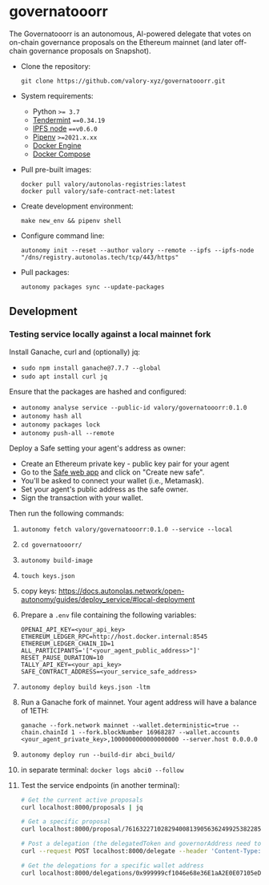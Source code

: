 # governatooorr

The Governatooorr is an autonomous, AI-powered delegate that votes on on-chain governance proposals on the Ethereum mainnet (and later off-chain governance proposals on Snapshot).

- Clone the repository:

      git clone https://github.com/valory-xyz/governatooorr.git

- System requirements:

    - Python `>= 3.7`
    - [Tendermint](https://docs.tendermint.com/v0.34/introduction/install.html) `==0.34.19`
    - [IPFS node](https://docs.ipfs.io/install/command-line/#official-distributions) `==v0.6.0`
    - [Pipenv](https://pipenv.pypa.io/en/latest/installation/) `>=2021.x.xx`
    - [Docker Engine](https://docs.docker.com/engine/install/)
    - [Docker Compose](https://docs.docker.com/compose/install/)

- Pull pre-built images:

      docker pull valory/autonolas-registries:latest
      docker pull valory/safe-contract-net:latest

- Create development environment:

      make new_env && pipenv shell

- Configure command line:

      autonomy init --reset --author valory --remote --ipfs --ipfs-node "/dns/registry.autonolas.tech/tcp/443/https"

- Pull packages:

      autonomy packages sync --update-packages

## Development

### Testing service locally against a local mainnet fork

Install Ganache, curl and (optionally) jq:
- `sudo npm install ganache@7.7.7 --global`
- `sudo apt install curl jq`

Ensure that the packages are hashed and configured:
- `autonomy analyse service --public-id valory/governatooorr:0.1.0`
- `autonomy hash all`
- `autonomy packages lock`
- `autonomy push-all --remote`

Deploy a Safe setting your agent's address as owner:
- Create an Ethereum private key - public key pair for your agent
- Go to the [Safe web app](https://app.safe.global/) and click on "Create new safe".
- You'll be asked to connect your wallet (i.e., Metamask).
- Set your agent's public address as the safe owner.
- Sign the transaction with your wallet.

Then run the following commands:
1. `autonomy fetch valory/governatooorr:0.1.0 --service --local`
2. `cd governatooorr/`
3. `autonomy build-image`
4. `touch keys.json`
5. copy keys: https://docs.autonolas.network/open-autonomy/guides/deploy_service/#local-deployment

6. Prepare a `.env` file containing the following variables:
      ```
      OPENAI_API_KEY=<your_api_key>
      ETHEREUM_LEDGER_RPC=http://host.docker.internal:8545
      ETHEREUM_LEDGER_CHAIN_ID=1
      ALL_PARTICIPANTS='["<your_agent_public_address>"]'
      RESET_PAUSE_DURATION=10
      TALLY_API_KEY=<your_api_key>
      SAFE_CONTRACT_ADDRESS=<your_service_safe_address>
      ```
7. `autonomy deploy build keys.json -ltm`
8. Run a Ganache fork of mainnet. Your agent address will have a balance of 1ETH:

      `ganache --fork.network mainnet --wallet.deterministic=true --chain.chainId 1 --fork.blockNumber 16968287 --wallet.accounts <your_agent_private_key>,1000000000000000000 --server.host 0.0.0.0`

9. `autonomy deploy run --build-dir abci_build/`
10. in separate terminal: `docker logs abci0 --follow`

11. Test the service endpoints (in another terminal):
      ```bash
      # Get the current active proposals
      curl localhost:8000/proposals | jq

      # Get a specific proposal
      curl localhost:8000/proposal/76163227102829400813905636249925382285747891719849601732821246533951559697126 | jq

      # Post a delegation (the delegatedToken and governorAddress need to match a valid active proposal)
      curl --request POST localhost:8000/delegate --header 'Content-Type: application/json' --data-raw '{"address": "0x999999cf1046e68e36E1aA2E0E07105eDDD1f08E","delegatedToken": "0x610210AA5D51bf26CBce146A5992D2FEeBc27dB1","votingPreference": "EVIL","governorAddress": "0x1C9a7ced4CAdb9c5a65E564e73091912aaec7494","tokenBalance": 100}'

      # Get the delegations for a specific wallet address
      curl localhost:8000/delegations/0x999999cf1046e68e36E1aA2E0E07105eDDD1f08E | jq
      ```